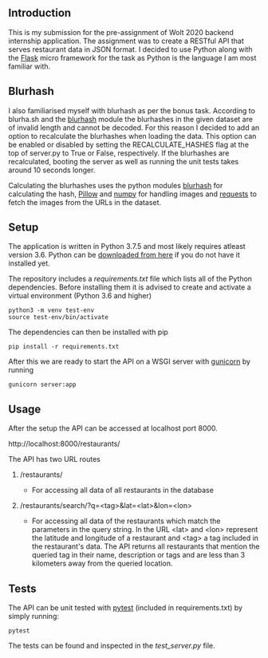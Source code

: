 ## Introduction
This is my submission for the pre-assignment of Wolt 2020 backend internship
application. The assignment was to create a RESTful API that serves restaurant
data in JSON format. I decided to use Python along with the
[Flask](https://pypi.org/project/Flask/) micro framework for the task as Python
is the language I am most familiar with.

## Blurhash
I also familiarised myself with blurhash as per the bonus task. According to
blurha.sh and the [blurhash](https://pypi.org/project/blurhash/) module the
blurhashes in the given dataset are of invalid length and cannot be decoded. For
this reason I decided to add an option to recalculate the blurhashes when
loading the data. This option can be enabled or disabled by setting the
RECALCULATE_HASHES flag at the top of server.py to True or False, respectively.
If the blurhashes are recalculated, booting the server as well as running the
unit tests takes around 10 seconds longer.

Calculating the blurhashes uses the python modules
[blurhash](https://pypi.org/project/blurhash/) for calculating the hash,
[Pillow](https://pypi.org/project/Pillow/) and
[numpy](https://pypi.org/project/numpy/) for handling images and
[requests](https://pypi.org/project/requests/) to fetch the images from the URLs
in the dataset. 

## Setup
The application is written in Python 3.7.5 and most likely requires atleast
version 3.6. Python can be [downloaded from
here](https://www.python.org/downloads/) if you do not have it installed yet.


The repository includes a *requirements.txt* file which lists all of the Python
dependencies.  Before installing them it is advised to create and activate a
virtual environment (Python 3.6 and higher)
```
python3 -m venv test-env
source test-env/bin/activate
```
The dependencies can then be installed with pip
```
pip install -r requirements.txt
```

After this we are ready to start the API on a WSGI server with [gunicorn](https://pypi.org/project/gunicorn/) by running
```
gunicorn server:app
```
## Usage
After the setup the API can be accessed at localhost port 8000.

http://localhost:8000/restaurants/

The API has two URL routes
1. /restaurants/
    * For accessing all data of all restaurants in the database 


2. /restaurants/search/?q=\<tag\>&lat=\<lat\>&lon=\<lon\>
    * For accessing all data of the restaurants which match the parameters in the query string. In the URL \<lat\> and \<lon\> represent the latitude and longitude of a restaurant and \<tag\> a tag included in the restaurant's data. The API returns all restaurants that mention the queried tag in their name, description or tags and are less than 3 kilometers away from the queried location.

## Tests
The API can be unit tested with [pytest](https://docs.pytest.org/en/latest/) (included in requirements.txt) by simply running: 
```
pytest
```
The tests can be found and inspected in the *test_server.py* file.